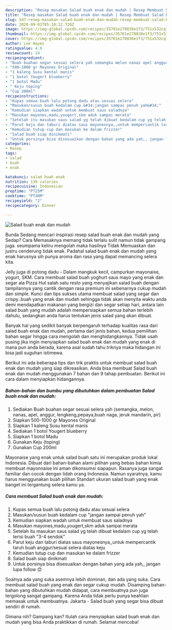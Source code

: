 ```yaml
---
description: "Resep masakan Salad buah enak dan mudah | Resep Membuat Salad buah enak dan mudah Yang Sedap"
title: "Resep masakan Salad buah enak dan mudah | Resep Membuat Salad buah enak dan mudah Yang Sedap"
slug: 547-resep-masakan-salad-buah-enak-dan-mudah-resep-membuat-salad-buah-enak-dan-mudah-yang-sedap
date: 2020-09-01T05:10:12.720Z
image: https://img-global.cpcdn.com/recipes/35701e270838e1f3/751x532cq70/salad-buah-enak-dan-mudah-foto-resep-utama.jpg
thumbnail: https://img-global.cpcdn.com/recipes/35701e270838e1f3/751x532cq70/salad-buah-enak-dan-mudah-foto-resep-utama.jpg
cover: https://img-global.cpcdn.com/recipes/35701e270838e1f3/751x532cq70/salad-buah-enak-dan-mudah-foto-resep-utama.jpg
author: Lee Hayes
ratingvalue: 4.9
reviewcount: 14
recipeingredient:
- "Buah buahan segar sesuai selera yah semangka melon nanas apel anggur lengkengpepayabuah naga jeruk mandarin pir"
- "500-1000 gr Mayones Original"
- "1 kaleng Susu kental manis"
- "1 botol Yougert blueberry"
- "1 botol Madu"
- " Keju toping"
- "Cup 200ml"
recipeinstructions:
- "Kupas semua buah lalu potong dadu atau sesuai selera"
- "Masukan/susun buah kedalam cup &#34;jangan sampai penuh yah&#34;"
- "Kemudian siapkan wadah untuk membuat saus saladnya"
- "Masukan mayones,madu,yougert,skm aduk sampai merata"
- "Setelah itu masukan saus salad yg telah dibuat kedalam cup yg telah terisi buah &#34;3-4 sendok&#34;"
- "Parut keju dan taburi diatas saus mayonesnya,,untuk mempercantik taruh buah anggur/sesuai selera diatas keju"
- "Kemudian tutup cup dan masukan ke dalam frizzer"
- "Salad buah siap dinikmati"
- "Untuk porsinya bisa disesuaikan dengan bahan yang ada yah,, jangan lupa follow 😊"
categories:
- Resep
tags:
- salad
- buah
- enak

katakunci: salad buah enak 
nutrition: 139 calories
recipecuisine: Indonesian
preptime: "PT25M"
cooktime: "PT40M"
recipeyield: "2"
recipecategory: Dinner

---
```



![Salad buah enak dan mudah](https://img-global.cpcdn.com/recipes/35701e270838e1f3/751x532cq70/salad-buah-enak-dan-mudah-foto-resep-utama.jpg)

Bunda Sedang mencari inspirasi resep salad buah enak dan mudah yang Sedap? Cara Memasaknya memang tidak terlalu sulit namun tidak gampang juga. seumpama keliru mengolah maka hasilnya Tidak Memuaskan dan justru cenderung tidak enak. Padahal salad buah enak dan mudah yang enak harusnya sih punya aroma dan rasa yang dapat memancing selera kita.

Jelly juga di potong dadu - Dalam mangkuk kecil, campurkan mayonaise, yogurt, SKM. Cara membuat salad buah yoghurt saus mayo yang enak dan segar ala Pizza Hut salah satu resto yang menyajikan salad buah dengan tampilannya yang cantik dengan rasa premium ini sebenarnya cukup mudah dan simple. Kunci dan tips sukses utama membuat salad yang segar dan crispy..buah yang enak dan mudah sehingga tidak akan menyita waktu anda demi mendapatkan makanan yang bergizi dan segar setiap hari, antara lain salad buah yang mudah adalah mempersiapkan semua bahan terlebih dahulu, sedangkan anda harus tentukan jenis salad yang akan dibuat.

Banyak hal yang sedikit banyak berpengaruh terhadap kualitas rasa dari salad buah enak dan mudah, pertama dari jenis bahan, kedua pemilihan bahan segar hingga cara mengolah dan menghidangkannya. Tidak usah pusing jika ingin menyiapkan salad buah enak dan mudah yang enak di mana pun anda berada, karena asal sudah tahu triknya maka hidangan ini bisa jadi suguhan istimewa.


Berikut ini ada beberapa tips dan trik praktis untuk membuat salad buah enak dan mudah yang siap dikreasikan. Anda bisa membuat Salad buah enak dan mudah menggunakan 7 bahan dan 9 tahap pembuatan. Berikut ini cara dalam menyiapkan hidangannya.

<!--inarticleads1-->

##### Bahan-bahan dan bumbu yang dibutuhkan dalam pembuatan Salad buah enak dan mudah:

1. Sediakan Buah buahan segar sesuai selera yah (semangka, melon, nanas, apel, anggur, lengkeng,pepaya,buah naga, jeruk mandarin, pir)
1. Siapkan 500-1000 gr Mayones Original
1. Siapkan 1 kaleng Susu kental manis
1. Sediakan 1 botol Yougert blueberry
1. Siapkan 1 botol Madu
1. Gunakan  Keju (toping)
1. Gunakan Cup 200ml


Mayonaise yang enak untuk salad buah satu ini merupakan produk lokal Indonesia. Dibuat dari bahan-bahan alami pilihan yang bebas bahan kimia membuat mayonnaise ini aman dikonsumsi siapapun. Rasanya juga sangat familiar dan cocok dengan lidah orang Indonesia. Namun syaratnya, kamu harus menggunakan buah pilihan Standart ukuran salad buah yang enak banget ini tergantung selera kamu ya. 

<!--inarticleads2-->

##### Cara membuat Salad buah enak dan mudah:

1. Kupas semua buah lalu potong dadu atau sesuai selera
1. Masukan/susun buah kedalam cup &#34;jangan sampai penuh yah&#34;
1. Kemudian siapkan wadah untuk membuat saus saladnya
1. Masukan mayones,madu,yougert,skm aduk sampai merata
1. Setelah itu masukan saus salad yg telah dibuat kedalam cup yg telah terisi buah &#34;3-4 sendok&#34;
1. Parut keju dan taburi diatas saus mayonesnya,,untuk mempercantik taruh buah anggur/sesuai selera diatas keju
1. Kemudian tutup cup dan masukan ke dalam frizzer
1. Salad buah siap dinikmati
1. Untuk porsinya bisa disesuaikan dengan bahan yang ada yah,, jangan lupa follow 😊


Soalnya ada yang suka asemnya lebih dominan, dan ada yang suka. Cara membuat salad buah yang enak dan segar cukup mudah. Disamping bahan-bahan yang dibutuhkan mudah didapat, cara membuatnya pun juga tergolong sangat gampang. Karena Anda tidak perlu punya keahlian memasak untuk membuatnya. Jakarta - Salad buah yang segar bisa dibuat sendiri di rumah. 

Gimana nih? Gampang kan? Itulah cara menyiapkan salad buah enak dan mudah yang bisa Anda praktikkan di rumah. Selamat mencoba!
